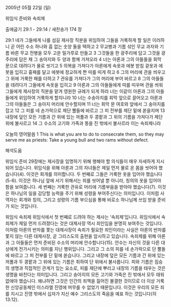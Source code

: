 2005년 05월 22일 (일)

위임식 준비와 속죄제



출애굽기 29:1 - 29:14 / 새찬송가 174 장


29:1 네가 그들에게 나를 섬길 제사장 직분을 위임하여 그들을 거룩하게 할 일은 이러하니 곧 어린 수소 하나와 흠 없는 숫양 둘을 택하고 2 무교병과 기름 섞인 무교 과자와 기름 바른 무교 전병을 모두 고운 밀가루로 만들고 3 그것들을 한 광주리에 담고 그것을 광주리에 담은 채 그 송아지와 두 양과 함께 가져오라 4 너는 아론과 그의 아들들을 회막 문으로 데려다가 물로 씻기고 5 의복을 가져다가 아론에게 속옷과 에봇 받침 겉옷과 에봇을 입히고 흉패를 달고 에봇에 정교하게 짠 띠를 띠게 하고 6 그의 머리에 관을 씌우고 그 위에 거룩한 패를 더하고 7 관유를 가져다가 그의 머리에 부어 바르고 8 그의 아들들을 데려다가 그들에게 속옷을 입히고 9 아론과 그의 아들들에게 띠를 띠우며 관을 씌워 그들에게 제사장의 직분을 맡겨 영원한 규례가 되게 하라 너는 이같이 아론과 그의 아들들에게 위임하여 거룩하게 할지니라 10 너는 수송아지를 회막 앞으로 끌어오고 아론과 그의 아들들은 그 송아지 머리에 안수할지며 11 너는 회막 문 여호와 앞에서 그 송아지를 잡고 12 그 피를 네 손가락으로 제단 뿔들에 바르고 그 피 전부를 제단 밑에 쏟을지며 13 내장에 덮인 모든 기름과 간 위에 있는 꺼풀과 두 콩팥과 그 위의 기름을 가져다가 제단 위에 불사르고 14 그 수소의 고기와 가죽과 똥을 진 밖에서 불사르라 이는 속죄제니라 

오늘의 영어말씀 
1 This is what you are to do to consecrate them, so they may serve me as priests: Take a young bull and two rams without defect.

해석도움





위임식 준비 
29장에는 제사장을 임명하기 위해 행해야 할 의식들이 매우 자세하게 지시되어 있습니다. 위임식을 위해 아론과 그의 자녀들은 제일 먼저 물로 온 몸을 씻어야 했습니다(4). 이것은 회개를 의미합니다. 두 번째로 그들은 거룩한 옷을 입어야 했습니다(5-6). 이것은 하나님 앞에 서기 위해서는 죄를 씻어낼 뿐 아니라, 칭의의 옷을 입어야 함을 보여줍니다. 세 번째는 거룩한 관유로 머리에 기름부음을 받아야 했습니다(7). 이것은 하나님의 일을 감당할 능력을 주기 위해 성령을 부어주신다는 의미입니다. 이처럼 사역자는 회개와 칭의, 그리고 성령의 기름 부으심을 통해 비로소 하나님께 쓰임 받을 준비가 되는 것입니다. 

위임식 속죄제 
위임식에서 첫 번째로 드려야 하는 제사는 ‘속죄제’입니다. 위임식에서 속죄제가 제일 먼저 드려졌다는 것은 대제사장 역시 죄인임을 분명히 보여주는 것입니다. 이처럼 아론의 반차를 쫓는 대제사장이 속죄가 필요한 죄인이라는 사실은 아론의 반차를 쫓지 않는 다른 대제사장, 곧 그리스도의 출현을 암시하고 있습니다. 속죄제를 위해 아론과 그 아들들은 먼저 준비된 수소의 머리에 안수합니다(15). 안수는 자신의 것을 다른 대상에게 전가시키는 의미를 지닌 행위입니다. 그리고 그 소의 피를 네 손가락으로 단 뿔들에 바르고 그 피 전부를 단 밑에 쏟습니다. 그리고 내장에 덮은 모든 기름과 간 위에 있는 꺼풀과 두 콩팥과 그 위에 있는 기름은 취하여 단 위에서 불사릅니다. 피와 기름은 짐승의 생명과 직접적인 관계가 있는 요소로, 피를 제단에 뿌리고 내장의 기름을 태우는 것은 생명을 바친다는 의미입니다. 그리고 송아지의 모든 고기와 가죽은 진 밖에서 모두 태워 없애야 했습니다. 왜냐하면 그것은 인간의 죄책을 짊어진 불결한 것이므로 더 이상 거룩한 신앙공동체인 이스라엘 진영에 머무를 수 없었기 때문입니다. 이것은 우리의 모든 죄를 지시고 진영 밖에서 십자가 지신 예수 그리스도의 죽음을 예표 하는 것입니다(히 13:12).